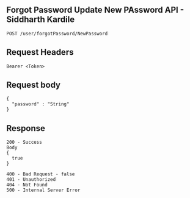 ## Forgot Password Update New PAssword API - Siddharth Kardile
```
POST /user/forgotPassword/NewPassword
```

## Request Headers
```
Bearer <Token>

```
 
## Request body
```  
{
  "password" : "String"
}
```
## Response
```
200 - Success
Body
{
  true
}

400 - Bad Request - false
401 - Unauthorized
404 - Not Found
500 - Internal Server Error
